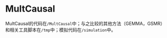 # MultCausal

MultCausal的代码在```/MultCausal```中；与之比较的其他方法（GEMMA，GSMR）和相关工具脚本在```/tmp```中；模拟代码在```/simulation```中。
